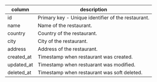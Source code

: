 |column     |description |
------------|------------|
|id         | Primary key - Unique identifier of the restaurant. |
|name       | Name of the restaurant. |
|country    | Country of the restaurant. |
|city       | City of the restaurant. |
|address    | Address of the restaurant. |
|created_at | Timestamp when restaurant was created. |
|updated_at | Timestamp when restuarant was modified. |
|deleted_at | Timestamp when restaurant was soft deleted. |
